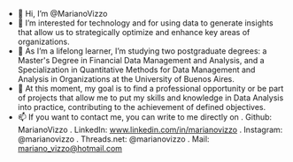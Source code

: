 - 👋 Hi, I’m @MarianoVizzo
- 👀 I’m interested for technology and for using data to generate insights that allow us to strategically optimize and enhance key areas of organizations.
- 🌱 As I’m a lifelong learner, I’m studying two postgraduate degrees: a Master's Degree in Financial Data Management and Analysis, and a Specialization in Quantitative Methods for Data Management and Analysis in Organizations at the University of Buenos Aires.
- 💞️ At this moment, my goal is to find a professional opportunity or be part of projects that allow me to put my skills and knowledge in Data Analysis into practice, contributing to the achievement of defined objectives.
- 📫 If you want to contact me, you can write to me directly on
  . Github: MarianoVizzo
  . LinkedIn: www.linkedin.com/in/marianovizzo 
  . Instagram: @marianovizzo
  . Threads.net: @marianovizzo
  . Mail: mariano_vizzo@hotmail.com

<!---
MarianoVizzo/MarianoVizzo is a ✨ special ✨ repository because its `README.md` (this file) appears on your GitHub profile.
You can click the Preview link to take a look at your changes.
--->
